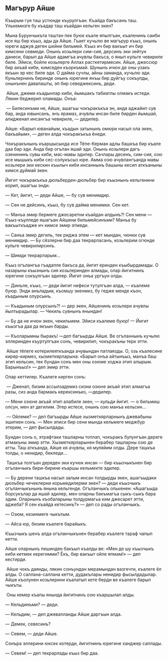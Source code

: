 ## Магърур Айше

Къырым гуя таш устюнде къурулгъан.
Къайда бакъсанъ таш.
Улькемизге бу къадар таш къайдан кельген экен?

Мына Бурунчыкъта таштан пек буюк къале япылгъан, къаленинъ саиби исе яш бир къыз, ады да Айше.
Гъает кучьлю ве магърур къыз, онынъ юреги аджув деген шейни бильмей.
Къыз ич бир вакъыт ич бир кимсени севмеди.
Онынъ козьлери сим-сия, дерсинъ эки зейтун данеси, барып да Айше адамгъа ачувлы бакъса, о янып кульге чевириле биле.
Эйиси, бойле козьлерге Аллах расткетирмесин.
Айше, джессюр бир акъай киби, кимседен къоркъмай.
Шунынъ ичюн де оны узакъ якъын эр кес биле эди.
О дайма сучлы, айны заманда, кучьлю эди.
Куньлернинъ биринде онынъ юрегине янъы бир дуйгъу сокъулды, онынънен давалашты, эп бир севеджексинъ, деди.

 Айше, джеми къадынлар киби, йымшакъ табиатлы олмакъ истеди.
Лякин беджерип оламады.
Онъа:

 — Билесинъми не, Айше, ашагъы чокъракъкъа эн, анда аджайип сув бар, анда ювынсанъ, энъ ярамаз, ачувлы инсан биле бирден йымшай, алидженап инсангъа чевириле, — дедилер.

Айше: «Барып юванайым, къадын затынынъ омюри насыл ола экен, бакъайым», — деген алда чокъракъкъа ёнеди.

Чокъракънынъ къаршысында исе Тёпе-Керман адлы башкъа бир къале даа бар эди.
Анда бир огълан яшай эди.
Онынъ козьлери дагъ озенининъ сувы киби, мас-мавы эдилер.
Сачлары десенъ, сим-сия, озю исе мышыкъ киби сес-солукъсыз юре.
Амма озю ачувлангъанда мавы козьлери эки кескин къылыч киби инсаннынъ башыны кесип аткъаныны кимсе дуймай экен.

Йигит чокъракъкъа дюльберден-дюльбер бир къызнынъ кельгенини корип, ашагъы энди.

— Кет, йигит, — деди Айше, — бу сув менимдир.

— Сен не дейсинъ, къыз, бу сув дайма менимки.
Сен кет.

— Манъа эмир бермеге джесаретни къайдан алдынъ?!
Сен мени — Къыз-къулледе яшагъан Айшени бильмейсинъми?
Манъа бу вакъыткъадже ич кимсе эмир этмеди.

— Санъа эмир дегиль, тек риджа этем — кет мындан, чюнки сув менимдир. — Бу сёзлерни бир даа текрарласанъ, козьлерим огюнде кульге чевирилирсинъ.

— Шимди текрарларым...

Къыз огълангъа гъадапле бакъса да, йигит еринден къыбырдамады.
О назарыны къызнынъ сия козьлеринден алмады, олар йигитнинъ юрегине сокъулгъан эдилер.
Йигит онъа ургъун олды.

— Динъле, къыз, — деди йигит нефеси тутулгъан алда, — къалеме буюр.
Энди анъладым, къомшу экенмиз, бу гедже менде къон, къадыным олурсынъ.

— Къадыным олурсынъ?! — дер экен, Айшенинъ козьлери ачувлы йылтырадылар. — Чекиль сувнынъ янындан!

— Бу да не ичюн экен, чекильмем.
Эйиси къалеме буюр! — Йигит къызгъа даа да якъын барды.

— Къоларымны быракъ! —деп багъырды Айше.
Ве огъланнынъ кучьлю эллеринден къуртулгъан сонъ, чевирилип, чокъракъны терк этти.

 Айше тёпеге котерилеяткъанда ачувындан патлаязды.
О, озь къалесине кирер-кирмез, хызметкярларына: «Барып онъа айтынъыз, манъа баш эгип кельсин, тек бундан сонъ мен оны озюме ходжа этип алырым.
Барынъыз!» — деп эмир этти.

Олар кеттилер.
Къалеге кирген сонъ:

 — Дженап, бизим ассылзадемиз сизни озюне акъай этип алмагъа разы, сиз анда бармакъ керексинъиз, —дедилер.

— Мени озюне акъай этип алабиле экен, — кульди йигит. — о бильмиш олсун, мен ат дегилим.
Эгер истесе, онынъ озю манъа кельсин...

 — Ойлеми? — деп багъырды Айше хызметкярларнынъ джевабыны эшиткен сонъ. — Мен эписи бир сени мында кельмеге меджбур этерим, — деп фысылдады.

Бундан сонъ о, этрафтаки ташларны топлап, чокъракъ булунгъан дереге атмакъны эмир этти.
Хызметкярларынен берабер ташларны озю де атты.
Таш аткъанда, Айше кя ачувлы, кя муляйим олды.
Дере ташкъа толды, о ненидир, бекледи...

 Ташкъа толгъан дереден эки кучюк инсан — бир къызчыкънен бир огъланчыкъ бири-бирине къаршы кельмекте эдилер.

— Бу дерени ташкъа насыл залым инсан толдырды экен, ашагъыдаки дюльбер чечеклерни корьмедилерми экен? — деди къызчыкъ огъланчыкънынъ янына кельгенде.
Огъланчыкъ опькенен: «Ашагъыда борсукълар да яшай эдилер, мен оларны бакъмагъа сыкъ-сыкъ бара эдим.
Оларнынъ къобаларыны толдурмагьа ким джесарет этти, аджеба?
Я сен къайда кетесинъ?» — деп со рады огъланчыкъ.

— Озюм, кезинмеге чыкътым.

— Айса юр, бизим къалеге барайыкъ.

Къызчыкъ шенъ алда огъланчыкънен берабер къалеге тараф чапып кетти.

Айше оларнынъ пешинден бакъып къалды ве: «Мен де шу къызчыкъ киби кетмек керегимми?
Ёкъ, бир вакъыт ойле япмам!» — деп кестирди.

 Айше чокъ даянды, лякин сонъундан мерамындан вазгечти, къалеге ёл алды.
О саллана-саллана кетти, дудакълары ненидир фысылдадылар.
Айше къолунен козьлерини къапатып кете берди ве къалеге барып чыкъты.

 Оны кемер къапы янында йигитнинъ озю къаршылап алды.

— Кельдинъми? — деди.

— Кельдим, — деп джевапланды Айше даргъын алда.

— Демек, севесинъ?

— Севем, — деди Айше.

Сонъра эллерини юксек котерди, йигитнинъ юрегине ханджер саплады.

— Севем! — деп текрарлады къыз бир даа.
